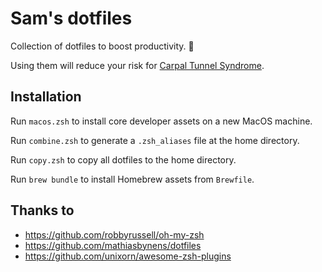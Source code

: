 # Sam's dotfiles

Collection of dotfiles to boost productivity. :rocket:

Using them will reduce your risk for [Carpal Tunnel Syndrome](https://orthoinfo.aaos.org/en/diseases--conditions/carpal-tunnel-syndrome/).

## Installation

Run `macos.zsh` to install core developer assets on a new MacOS machine.

Run `combine.zsh` to generate a `.zsh_aliases` file at the home directory.

Run `copy.zsh` to copy all dotfiles to the home directory.

Run `brew bundle` to install Homebrew assets from `Brewfile`.

## Thanks to

- <https://github.com/robbyrussell/oh-my-zsh>
- <https://github.com/mathiasbynens/dotfiles>
- <https://github.com/unixorn/awesome-zsh-plugins>
